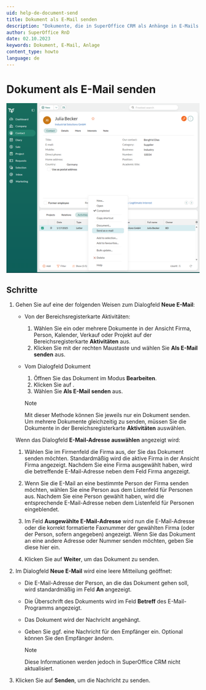 ```yaml
---
uid: help-de-document-send
title: Dokument als E-Mail senden
description: "Dokumente, die in SuperOffice CRM als Anhänge in E-Mails gespeichert sind, können schnell und einfach gesendet werden."
author: SuperOffice RnD
date: 02.10.2023
keywords: Dokument, E-Mail, Anlage
content_type: howto
language: de
---
```


# Dokument als E-Mail senden

![Suchen Sie das Dokument in SuperOffice CRM, klicken Sie mit der rechten Maustaste und wählen Sie Als E-Mail senden an, wonach sich das Dialogfeld E-Mail öffnet und Sie für den Versand bereit sind -screenshot][img1]

## Schritte

1. Gehen Sie auf eine der folgenden Weisen zum Dialogfeld **Neue E-Mail**:
    * Von der Bereichsregisterkarte Aktivitäten:
        1. Wählen Sie ein oder mehrere Dokumente in der Ansicht Firma, Person, Kalender, Verkauf oder Projekt auf der Bereichsregisterkarte **Aktivitäten** aus.
        2. Klicken Sie mit der rechten Maustaste und wählen Sie **Als E-Mail senden** aus.
    * Vom Dialogfeld Dokument
        1. Öffnen Sie das Dokument im Modus **Bearbeiten**.
        2. Klicken Sie auf <i class="ph ph-dots-three-circle-vertical" aria-label="Aufgabe"></i>.
        3. Wählen Sie **Als E-Mail senden** aus.

        > [!NOTE]
        > Mit dieser Methode können Sie jeweils nur ein Dokument senden. Um mehrere Dokumente gleichzeitig zu senden, müssen Sie die Dokumente in der Bereichsregisterkarte **Aktivitäten** auswählen.

    Wenn das Dialogfeld **E-Mail-Adresse auswählen** angezeigt wird:

    1. Wählen Sie im Firmenfeld die Firma aus, der Sie das Dokument senden möchten. Standardmäßig wird die aktive Firma in der Ansicht Firma angezeigt. Nachdem Sie eine Firma ausgewählt haben, wird die betreffende E-Mail-Adresse neben dem Feld Firma angezeigt.

    2. Wenn Sie die E-Mail an eine bestimmte Person der Firma senden möchten, wählen Sie eine Person aus dem Listenfeld für Personen aus. Nachdem Sie eine Person gewählt haben, wird die entsprechende E-Mail-Adresse neben dem Listenfeld für Personen eingeblendet.

    3. Im Feld **Ausgewählte E-Mail-Adresse** wird nun die E-Mail-Adresse oder die korrekt formatierte Faxnummer der gewählten Firma (oder der Person, sofern angegeben) angezeigt. Wenn Sie das Dokument an eine andere Adresse oder Nummer senden möchten, geben Sie diese hier ein.

    4. Klicken Sie auf **Weiter**, um das Dokument zu senden.

2. Im Dialogfeld **Neue E-Mail** wird eine leere Mitteilung geöffnet:

    * Die E-Mail-Adresse der Person, an die das Dokument gehen soll, wird standardmäßig im Feld **An** angezeigt.
    * Die Überschrift des Dokuments wird im Feld **Betreff** des E-Mail-Programms angezeigt.
    * Das Dokument wird der Nachricht angehängt.
    * Geben Sie ggf. eine Nachricht für den Empfänger ein. Optional können Sie den Empfänger ändern.

        > [!NOTE]
        > Diese Informationen werden jedoch in SuperOffice CRM nicht aktualisiert.

3. Klicken Sie auf **Senden**, um die Nachricht zu senden.

<!-- Referenced links -->

<!-- Referenced images -->
[img1]: ../../../media/loc/en/document/email-document-send-as-email.png
